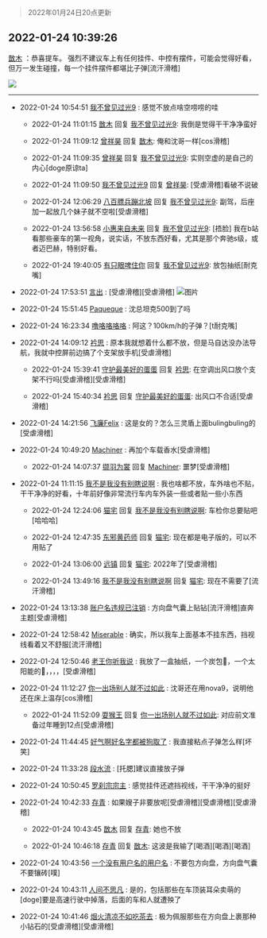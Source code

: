 > 2022年01月24日20点更新
<link rel="stylesheet" href="https://cdn.jsdelivr.net/gh/taotie6/sampleJSON@main/css/photo_show.css">
<meta name="referrer" content="no-referrer" />


 ## 2022-01-24 10:39:26 

 [㪚木](https://www.coolapk.com/feed/33052759?shareKey=MzBjZjUyOGQ4ZDFmNjFlZTIzYzM~) ：恭喜提车。
强烈不建议车上有任何挂件、中控有摆件，可能会觉得好看，但万一发生碰撞，每一个挂件摆件都堪比子弹[流汗滑稽] 

<div class="album">
<img class="img-item" src="https://image.coolapk.com/feed/2019/0413/20/1081091_1555160214_1508@450x250.gif" />
</div>

 ------- 

- 2022-01-24 10:54:51 [我不曾见过光9](uid=1784401) : 感觉不放点啥空唠唠的哇 

    - 2022-01-24 11:01:15 [㪚木](uid=1081091) 回复 [我不曾见过光9](uid=1784401): 我倒是觉得干干净净蛮好 

    - 2022-01-24 11:09:12 [曾祥昊](uid=6695078) 回复 [㪚木](uid=1081091): 俺和沈哥一样[cos滑稽] 

    - 2022-01-24 11:09:35 [曾祥昊](uid=6695078) 回复 [我不曾见过光9](uid=1784401): 实则空虚的是自己的内心[doge原谅ta] 

    - 2022-01-24 11:09:50 [我不曾见过光9](uid=1784401) 回复 [曾祥昊](uid=6695078): [受虐滑稽]看破不说破 

    - 2022-01-24 12:06:29 [八百膘兵蹦北坡](uid=1105274) 回复 [我不曾见过光9](uid=1784401): 副驾，后座加一起放几个妹子就不空啦[受虐滑稽] 

    - 2022-01-24 13:56:58 [小惠来自未来](uid=847097) 回复 [我不曾见过光9](uid=1784401): [捂脸]  我在b站看那些豪车的第一视角，说实话，不放东西好看，尤其是那个奔驰s级，或者迈巴赫，特别好看。 

    - 2022-01-24 19:40:05 [有只眼啤住你](uid=4226102) 回复 [我不曾见过光9](uid=1784401): 放包抽纸[耐克嘴] 

- 2022-01-24 17:53:51 [言出](uid=1510922) : [受虐滑稽][受虐滑稽] ![图片](https://image.coolapk.com/feed/2022/0124/17/1510922_432e2570_8030_1008_295@1068x425.png)

- 2022-01-24 15:51:45 [Paqueque](uid=685582) : 沈总坦克500到了吗 

- 2022-01-24 16:23:34 [噜咯咯咯咯](uid=2813436) : 阿这？100km/h的子弹？[t耐克嘴] 

- 2022-01-24 14:09:12 [衿思](uid=5320859) : 原本我就想着什么都不放，但是马自达没办法导航，我就中控屏前边搞了个支架放手机[受虐滑稽] 

    - 2022-01-24 15:39:41 [守护最美好的蛋蛋](uid=7093248) 回复 [衿思](uid=5320859): 在空调出风口放个支架不行吗[受虐滑稽][受虐滑稽] 

    - 2022-01-24 15:40:34 [衿思](uid=5320859) 回复 [守护最美好的蛋蛋](uid=7093248): 出风口不合适[受虐滑稽] 

- 2022-01-24 14:21:56 [飞廉Felix](uid=900024) : 这是女的？怎么三灵盾上面bulingbuling的[受虐滑稽] 

- 2022-01-24 10:49:20 [Machiner](uid=3114536) : 再加个车载香水[受虐滑稽] 

    - 2022-01-24 14:07:37 [撷羽为裳](uid=7989343) 回复 [Machiner](uid=3114536): 噩梦[受虐滑稽] 

- 2022-01-24 11:11:15 [我不是我没有别瞎说啊](uid=2231912) : 我也啥都不放，车外啥也不贴，干干净净的好看，十年前好像非常流行车内车外装一些或者贴一些小东西 

    - 2022-01-24 12:24:06 [猫宅](uid=1626064) 回复 [我不是我没有别瞎说啊](uid=2231912): 车检你总要贴吧[哈哈哈] 

    - 2022-01-24 12:47:35 [东邪黄药师](uid=983068) 回复 [猫宅](uid=1626064): 现在都是电子版的，可以不用贴了 

    - 2022-01-24 13:06:00 [远镇](uid=1471248) 回复 [猫宅](uid=1626064): 2022年了[受虐滑稽] 

    - 2022-01-24 13:49:16 [我不是我没有别瞎说啊](uid=2231912) 回复 [猫宅](uid=1626064): 现在不需要了[流汗滑稽] 

- 2022-01-24 13:13:38 [账户名违规已注销](uid=1039732) : 方向盘气囊上贴钻[流汗滑稽]直奔主题[受虐滑稽] 

- 2022-01-24 12:58:42 [Miserable](uid=717620) : 确实，所以我车上面基本不挂东西，挡视线看着又不舒服[流汗滑稽] 

- 2022-01-24 12:50:46 [老王你听我说](uid=796362) : 我放了一盒抽纸，一个炭包🐶，一个太阳能的🌱，，，，[受虐滑稽] 

- 2022-01-24 11:12:27 [你一出场别人就不过如此](uid=2538561) : 沈哥还在用nova9，说明他还在床上温存[cos滑稽] 

    - 2022-01-24 11:52:09 [耍猴王](uid=2055455) 回复 [你一出场别人就不过如此](uid=2538561): 对应前文准备过年睡到12点[受虐滑稽] 

- 2022-01-24 11:44:45 [好气啊好名字都被狗取了](uid=1229616) : 我直接粘点子弹怎么样[坏笑] 

- 2022-01-24 11:33:28 [段水流](uid=735202) : [托腮]建议直接放子弹 

- 2022-01-24 10:50:45 [罗刹宗宗主](uid=1080167) : 感觉挂件还遮挡视线，干干净净的挺好 

- 2022-01-24 10:42:33 [存青](uid=1006954) : 如果嫂子非要放呢[受虐滑稽][受虐滑稽][受虐滑稽] 

    - 2022-01-24 10:43:45 [㪚木](uid=1081091) 回复 [存青](uid=1006954): 她也不放 

    - 2022-01-24 10:46:18 [存青](uid=1006954) 回复 [㪚木](uid=1081091): 这波是我输了[喝酒][喝酒][喝酒] 

- 2022-01-24 10:43:56 [一个没有用户名的用户名](uid=1314924) : 不要包方向盘，方向盘气囊不要镶砖[噗] 

- 2022-01-24 10:43:11 [人间不思凡](uid=2080265) : 是的，包括那些在车顶装耳朵卖萌的[doge]要是高速行驶中掉落，后面的车和人就遭殃了 

- 2022-01-24 10:41:46 [烟火清凉不如吃茶去](uid=4279524) : 极为佩服那些在方向盘上裹那种小钻石的[受虐滑稽][受虐滑稽] 

